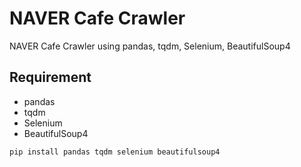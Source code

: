 # NAVER Cafe Crawler

NAVER Cafe Crawler using pandas, tqdm, Selenium, BeautifulSoup4

## Requirement

- pandas
- tqdm
- Selenium
- BeautifulSoup4

```shell
pip install pandas tqdm selenium beautifulsoup4
```

